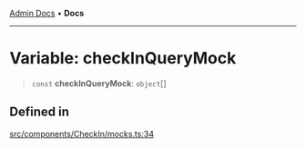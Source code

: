[Admin Docs](/) • **Docs**

***

# Variable: checkInQueryMock

> `const` **checkInQueryMock**: `object`[]

## Defined in

[src/components/CheckIn/mocks.ts:34](https://github.com/PalisadoesFoundation/talawa-admin/blob/main/src/components/CheckIn/mocks.ts#L34)
